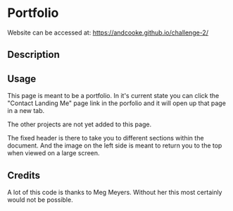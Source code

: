 # Portfolio

Website can be accessed at: https://andcooke.github.io/challenge-2/

## Description


## Usage

This page is meant to be a portfolio. In it's current state you can click the "Contact Landing Me" page link in the porfolio and it will open up that page in a new tab. 

The other projects are not yet added to this page.

The fixed header is there to take you to different sections within the document. And the image on the left side is meant to return you to the top when viewed on a large screen. 

## Credits

A lot of this code is thanks to Meg Meyers. Without her this most certainly would not be possible. 